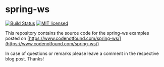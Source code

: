 # spring-ws

[![Build Status](https://travis-ci.org/code-not-found/spring-ws.svg?branch=master)](https://travis-ci.org/code-not-found/spring-ws)
[![MIT licensed](https://img.shields.io/badge/license-MIT-blue.svg)](./LICENSE)

This repository contains the source code for the spring-ws examples posted on [https://www.codenotfound.com/spring-ws/](https://www.codenotfound.com/spring-ws/)

In case of questions or remarks please leave a comment in the respective blog post. Thanks!
